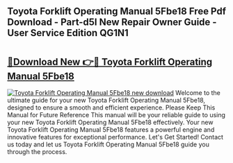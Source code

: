## Toyota Forklift Operating Manual 5Fbe18 Free Pdf Download - Part-d5I New Repair Owner Guide - User Service Edition QG1N1

# <h2><a href="http://bc47521.oget.top/?id=Toyota+Forklift+Operating+Manual+5Fbe18">🔗Download New 👉🔴 Toyota Forklift Operating Manual 5Fbe18</a></h2>

[![Toyota Forklift Operating Manual 5Fbe18 new download](https://i.imgur.com/5g1atiW.png)](http://bc47521.oget.top/?id=Toyota+Forklift+Operating+Manual+5Fbe18)
Welcome to the ultimate guide for your new Toyota Forklift Operating Manual 5Fbe18, designed to ensure a smooth and efficient experience. Please Keep This Manual for Future Reference This manual will be your reliable guide to using your new Toyota Forklift Operating Manual 5Fbe18 effectively. Your new Toyota Forklift Operating Manual 5Fbe18 features a powerful engine and innovative features for exceptional performance. Let's Get Started! Contact us today and let us Toyota Forklift Operating Manual 5Fbe18 guide you through the process.
